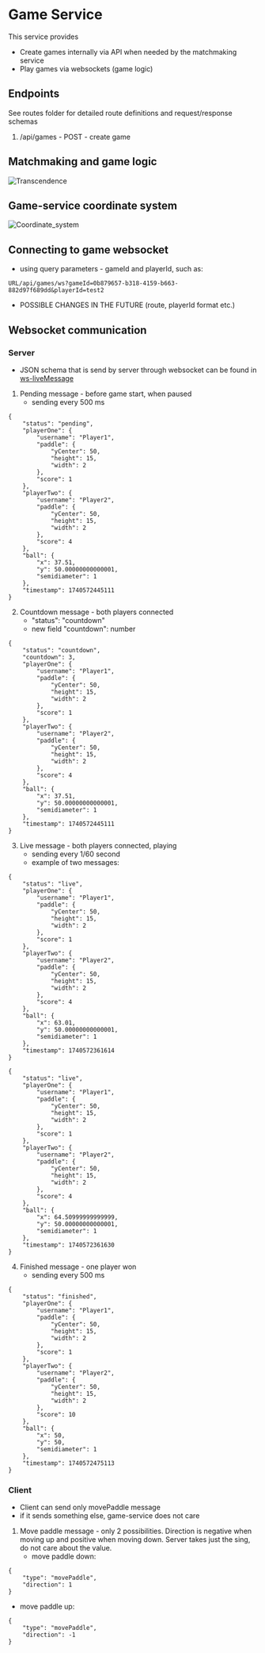 # Game Service

This service provides
- Create games internally via API when needed by the matchmaking service
- Play games via websockets (game logic)

## Endpoints
See routes folder for detailed route definitions and request/response schemas
1) /api/games - POST - create game


## Matchmaking and game logic
![Transcendence](https://github.com/user-attachments/assets/6afb2fd6-fddf-429b-a810-dfcb9883f119)

## Game-service coordinate system
![Coordinate_system](https://github.com/m-bartos/42_transcendence/blob/feat/matchmaking-game/services/game-service/docs/Coordinate_system.svg)

## Connecting to game websocket
- using query parameters - gameId and playerId, such as:
```
URL/api/games/ws?gameId=0b879657-b318-4159-b663-882d97f689dd&playerId=test2
```
- POSSIBLE CHANGES IN THE FUTURE (route, playerId format etc.)

## Websocket communication
### Server
- JSON schema that is send by server through websocket can be found in [ws-liveMessage](https://github.com/m-bartos/42_transcendence/blob/feat/matchmaking-game/services/game-service/routes/game/schemas/ws-liveMessage.ts)


1) Pending message - before game start, when paused
   - sending every 500 ms
```
{
    "status": "pending",
    "playerOne": {
        "username": "Player1",
        "paddle": {
            "yCenter": 50,
            "height": 15,
            "width": 2
        },
        "score": 1
    },
    "playerTwo": {
        "username": "Player2",
        "paddle": {
            "yCenter": 50,
            "height": 15,
            "width": 2
        },
        "score": 4
    },
    "ball": {
        "x": 37.51,
        "y": 50.00000000000001,
        "semidiameter": 1
    },
    "timestamp": 1740572445111
}
```

2) Countdown message - both players connected
   - "status": "countdown"
   - new field "countdown": number
```
{
    "status": "countdown",
    "countdown": 3,
    "playerOne": {
        "username": "Player1",
        "paddle": {
            "yCenter": 50,
            "height": 15,
            "width": 2
        },
        "score": 1
    },
    "playerTwo": {
        "username": "Player2",
        "paddle": {
            "yCenter": 50,
            "height": 15,
            "width": 2
        },
        "score": 4
    },
    "ball": {
        "x": 37.51,
        "y": 50.00000000000001,
        "semidiameter": 1
    },
    "timestamp": 1740572445111
}
```

3) Live message - both players connected, playing
   - sending every 1/60 second
   - example of two messages:
```
{
    "status": "live",
    "playerOne": {
        "username": "Player1",
        "paddle": {
            "yCenter": 50,
            "height": 15,
            "width": 2
        },
        "score": 1
    },
    "playerTwo": {
        "username": "Player2",
        "paddle": {
            "yCenter": 50,
            "height": 15,
            "width": 2
        },
        "score": 4
    },
    "ball": {
        "x": 63.01,
        "y": 50.00000000000001,
        "semidiameter": 1
    },
    "timestamp": 1740572361614
}
```
```
{
    "status": "live",
    "playerOne": {
        "username": "Player1",
        "paddle": {
            "yCenter": 50,
            "height": 15,
            "width": 2
        },
        "score": 1
    },
    "playerTwo": {
        "username": "Player2",
        "paddle": {
            "yCenter": 50,
            "height": 15,
            "width": 2
        },
        "score": 4
    },
    "ball": {
        "x": 64.50999999999999,
        "y": 50.00000000000001,
        "semidiameter": 1
    },
    "timestamp": 1740572361630
}
```

4) Finished message - one player won
   - sending every 500 ms
```
{
    "status": "finished",
    "playerOne": {
        "username": "Player1",
        "paddle": {
            "yCenter": 50,
            "height": 15,
            "width": 2
        },
        "score": 1
    },
    "playerTwo": {
        "username": "Player2",
        "paddle": {
            "yCenter": 50,
            "height": 15,
            "width": 2
        },
        "score": 10
    },
    "ball": {
        "x": 50,
        "y": 50,
        "semidiameter": 1
    },
    "timestamp": 1740572475113
}
```


### Client
- Client can send only movePaddle message
- if it sends something else, game-service does not care

1) Move paddle message - only 2 possibilities. Direction is negative when moving up and positive when moving down. Server takes just the sing, do not care about the value.
   - move paddle down:
```
{
	"type": "movePaddle",
	"direction": 1
}
```
   - move paddle up:
```
{
	"type": "movePaddle",
	"direction": -1
}
```
